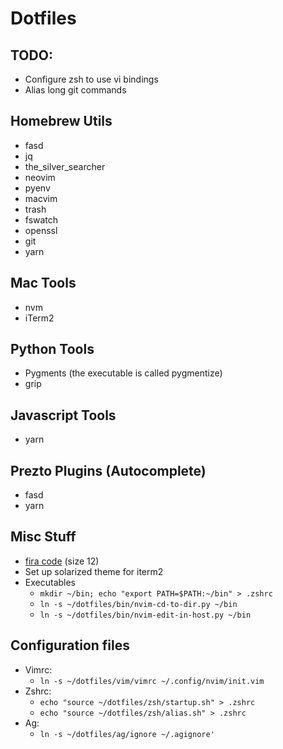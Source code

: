 # Dotfiles

## TODO:
- Configure zsh to use vi bindings
- Alias long git commands

## Homebrew Utils
- fasd
- jq
- the_silver_searcher
- neovim
- pyenv
- macvim
- trash
- fswatch
- openssl
- git
- yarn


## Mac Tools
- nvm
- iTerm2

## Python Tools
- Pygments (the executable is called pygmentize)
- grip

## Javascript Tools
- yarn

## Prezto Plugins (Autocomplete)
- fasd
- yarn

## Misc Stuff
- [fira code](https://github.com/tonsky/FiraCode) (size 12)
- Set up solarized theme for iterm2
- Executables
  - `mkdir ~/bin; echo "export PATH=$PATH:~/bin" > .zshrc`
  - `ln -s ~/dotfiles/bin/nvim-cd-to-dir.py ~/bin`
  - `ln -s ~/dotfiles/bin/nvim-edit-in-host.py ~/bin`

## Configuration files
- Vimrc:
  - `ln -s ~/dotfiles/vim/vimrc ~/.config/nvim/init.vim`
- Zshrc:
  - `echo "source ~/dotfiles/zsh/startup.sh" > .zshrc`
  - `echo "source ~/dotfiles/zsh/alias.sh" > .zshrc`
- Ag:
  - `ln -s ~/dotfiles/ag/ignore ~/.agignore'`
